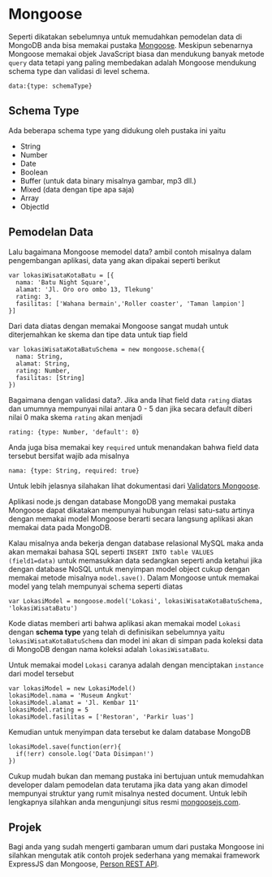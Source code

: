 # Mongoose

Seperti dikatakan sebelumnya untuk memudahkan pemodelan data di MongoDB anda bisa memakai pustaka [Mongoose](http://mongoosejs.com/). Meskipun sebenarnya Mongoose memakai objek JavaScript biasa dan mendukung banyak metode `query` data tetapi yang paling membedakan adalah Mongoose mendukung schema type dan validasi di level schema.

```text
data:{type: schemaType}
```

## Schema Type

Ada beberapa schema type yang didukung oleh pustaka ini yaitu

* String 
* Number
* Date
* Boolean
* Buffer \(untuk data binary misalnya gambar, mp3 dll.\)
* Mixed \(data dengan tipe apa saja\)
* Array
* ObjectId

## Pemodelan Data

Lalu bagaimana Mongoose memodel data? ambil contoh misalnya dalam pengembangan aplikasi, data yang akan dipakai seperti berikut

```text
var lokasiWisataKotaBatu = [{
  nama: 'Batu Night Square',
  alamat: 'Jl. Oro oro ombo 13, Tlekung'
  rating: 3,
  fasilitas: ['Wahana bermain','Roller coaster', 'Taman lampion']
}]
```

Dari data diatas dengan memakai Mongoose sangat mudah untuk diterjemahkan ke skema dan tipe data untuk tiap field

```text
var lokasiWisataKotaBatuSchema = new mongoose.schema({
  nama: String,
  alamat: String,
  rating: Number,
  fasilitas: [String]
})
```

Bagaimana dengan validasi data?. Jika anda lihat field data `rating` diatas dan umumnya mempunyai nilai antara 0 - 5 dan jika secara default diberi nilai 0 maka skema `rating` akan menjadi

```text
rating: {type: Number, 'default': 0}
```

Anda juga bisa memakai key `required` untuk menandakan bahwa field data tersebut bersifat wajib ada misalnya

```text
nama: {type: String, required: true} 
```

Untuk lebih jelasnya silahakan lihat dokumentasi dari [Validators Mongoose](http://mongoosejs.com/docs/validation.html).

Aplikasi node.js dengan database MongoDB yang memakai pustaka Mongoose dapat dikatakan mempunyai hubungan relasi satu-satu artinya dengan memakai model Mongoose berarti secara langsung aplikasi akan memakai data pada MongoDB.

Kalau misalnya anda bekerja dengan database relasional MySQL maka anda akan memakai bahasa SQL seperti `INSERT INTO table VALUES (field1=data)` untuk memasukkan data sedangkan seperti anda ketahui jika dengan database NoSQL untuk menyimpan model object cukup dengan memakai metode misalnya `model.save()`. Dalam Mongoose untuk memakai model yang telah mempunyai schema seperti diatas

```text
var LokasiModel = mongoose.model('Lokasi', lokasiWisataKotaBatuSchema, 'lokasiWisataBatu')
```

Kode diatas memberi arti bahwa aplikasi akan memakai model `Lokasi` dengan **schema type** yang telah di definisikan sebelumnya yaitu `lokasiWisataKotaBatuSchema` dan model ini akan di simpan pada koleksi data di MongoDB dengan nama koleksi adalah `lokasiWisataBatu`.

Untuk memakai model `Lokasi` caranya adalah dengan menciptakan `instance` dari model tersebut

```text
var lokasiModel = new LokasiModel()
lokasiModel.nama = 'Museum Angkut'
lokasiModel.alamat = 'Jl. Kembar 11'
lokasiModel.rating = 5
lokasiModel.fasilitas = ['Restoran', 'Parkir luas']
```

Kemudian untuk menyimpan data tersebut ke dalam database MongoDB

```text
lokasiModel.save(function(err){
  if(!err) console.log('Data Disimpan!')
})
```

Cukup mudah bukan dan memang pustaka ini bertujuan untuk memudahkan developer dalam pemodelan data terutama jika data yang akan dimodel mempunyai struktur yang rumit misalnya nested document. Untuk lebih lengkapnya silahkan anda mengunjungi situs resmi [mongoosejs.com](http://mongoosejs.com/).

## Projek

Bagi anda yang sudah mengerti gambaran umum dari pustaka Mongoose ini silahkan mengutak atik contoh projek sederhana yang memakai framework ExpressJS dan Mongoose, [Person REST API](../../person_rest_api/).

